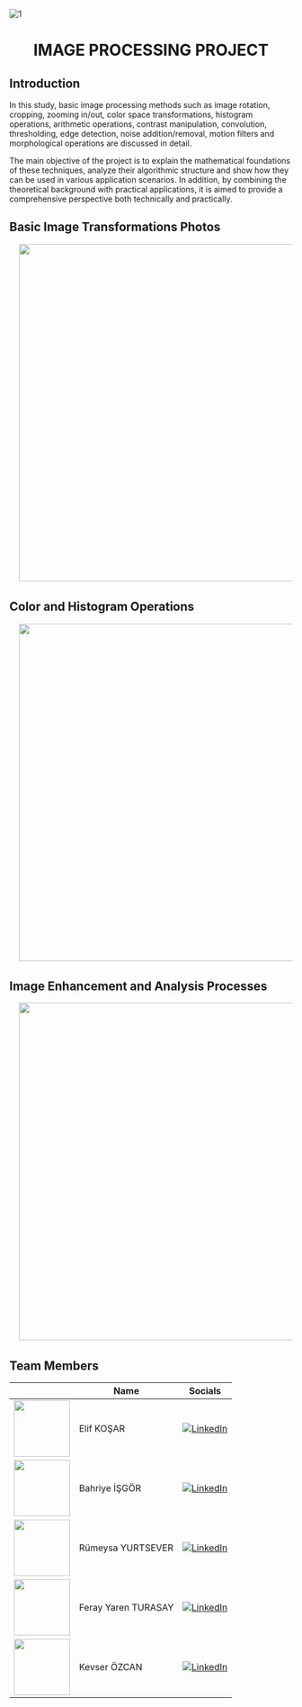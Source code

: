 ![1](https://github.com/user-attachments/assets/4d00b70e-1193-4513-b2e7-26286123ed34)

# <h1 align="center">IMAGE PROCESSING PROJECT</h1>

## Introduction
In this study, basic image processing methods such as image rotation, cropping, zooming in/out, color space transformations, histogram operations, arithmetic operations, contrast manipulation, convolution, thresholding, edge detection, noise addition/removal, motion filters and morphological operations are discussed in detail.

The main objective of the project is to explain the mathematical foundations of these techniques, analyze their algorithmic structure and show how they can be used in various application scenarios. In addition, by combining the theoretical background with practical applications, it is aimed to provide a comprehensive perspective both technically and practically.


 ## Basic Image Transformations Photos
<pre>
  <img src="https://github.com/user-attachments/assets/e10dc11f-777e-468a-8e87-c4eaee7302b3" width="600"> <img src="https://github.com/user-attachments/assets/40f840df-2d1a-4303-93e7-b676b55f72bd" width="600"> <img src="https://github.com/user-attachments/assets/4021d706-e59b-4097-b74c-150bd24922fa" width="600"> <img src="https://github.com/user-attachments/assets/068fd000-2356-4808-9d2f-cfacad19cccf" width="600"> <img src="https://github.com/user-attachments/assets/a3da9437-743d-4574-a6db-744babebfbeb" width="600">
</pre>

## Color and Histogram Operations
<pre>
  <img src="https://github.com/user-attachments/assets/027bd804-1dc8-4609-b890-64f270729172" width="600"> <img src="https://github.com/user-attachments/assets/2e9885fa-0154-44cb-a6f6-b8084ba896d9" width="600"> <img src="https://github.com/user-attachments/assets/574a043e-cb53-463f-aed8-90a51f843ef1" width="600"> <img src="https://github.com/user-attachments/assets/d0b97c13-8d2e-4581-b833-cd037e2631f6" width="600">
</pre>


## Image Enhancement and Analysis Processes
<pre>
  <img src="https://github.com/user-attachments/assets/92276a1a-12a4-49be-8665-22c2309ed418" width="600"> <img src="https://github.com/user-attachments/assets/a61747b6-1ef7-4ded-a507-89e3a8a718cb" width="600"> <img src="https://github.com/user-attachments/assets/696b82bc-8587-4dab-9c7f-5e26ebd49520" width="600"> <img src="https://github.com/user-attachments/assets/f41586ab-b4fa-4121-af84-9b2932a84787" width="600"> <img src="https://github.com/user-attachments/assets/5ffea215-9226-4ae4-89fe-5f65454f23ac" width="600"> <img src="https://github.com/user-attachments/assets/2b0edb7d-d127-4129-85b7-e29265448815" width="600"> <img src="https://github.com/user-attachments/assets/6bf18b49-04dc-4c2f-af9a-21a15d8d98ce" width="600"> <img src="https://github.com/user-attachments/assets/f7554abe-7562-469e-be38-e0ac5d9dab25" width="600">
</pre>


## Team Members

|                       | Name                  | Socials |
|-----------------------|-----------------------|---------|
| <img src="https://media.licdn.com/dms/image/v2/D4D03AQHp490rIiMjOQ/profile-displayphoto-crop_800_800/B4DZeoERu_GgAI-/0/1750871385510?e=1757548800&v=beta&t=sFmXQgxkv22ZFtxM1uwOryeGTOHMUo0dQOYhGqnCaG4" width="100"/> | Elif KOŞAR              | [![LinkedIn](https://img.shields.io/badge/LinkedIn-Profile-blue?logo=linkedin)](https://www.linkedin.com/in/elifkosar/) |
| <img src="https://media.licdn.com/dms/image/v2/D4D03AQHpvfo873aALw/profile-displayphoto-shrink_800_800/profile-displayphoto-shrink_800_800/0/1728412640527?e=1757548800&v=beta&t=wSiqAF2mAXGfdYQmx0Zp2MZcnkPUD6qamEhQW2vOOxY" width="100"/>    | Bahriye İŞGÖR          | [![LinkedIn](https://img.shields.io/badge/LinkedIn-Profile-blue?logo=linkedin)](https://www.linkedin.com/in/bahriye-isgor/) |
| <img src="https://media.licdn.com/dms/image/v2/D4D03AQEm_P6iT_uuaw/profile-displayphoto-shrink_800_800/profile-displayphoto-shrink_800_800/0/1715270231801?e=1757548800&v=beta&t=1ZzydBf2jEtLy3rp0a2ceA4DWvqIqnvHLmgvtfvhaus" width="100"/>   | Rümeysa YURTSEVER          | [![LinkedIn](https://img.shields.io/badge/LinkedIn-Profile-blue?logo=linkedin)](https://www.linkedin.com/in/rumeysayurtsever/) |
| <img src="https://media.licdn.com/dms/image/v2/D4D03AQHjI7qXs8byDA/profile-displayphoto-crop_800_800/B4DZfQDnrRHAAI-/0/1751542299813?e=1757548800&v=beta&t=Sk4dl2fkM2csVxapyVbUrei-eDChoYCaj5DGMtvjac4" width="100"/>    | Feray Yaren TURASAY         | [![LinkedIn](https://img.shields.io/badge/LinkedIn-Profile-blue?logo=linkedin)](https://www.linkedin.com/in/feray-yaren-turasay/) |
| <img src="https://media.licdn.com/dms/image/v2/D4D03AQGDLLwySz3EWQ/profile-displayphoto-shrink_800_800/B4DZWEhghuHAAc-/0/1741685137569?e=1757548800&v=beta&t=ny6Sbjs1gFm5n5tnP6wkGjkwshfrBgjh8EPrnJG2k2c" width="100"/>    | Kevser ÖZCAN              | [![LinkedIn](https://img.shields.io/badge/LinkedIn-Profile-blue?logo=linkedin)](https://www.linkedin.com/in/kevser-%C3%B6zcan-270817251/) |

